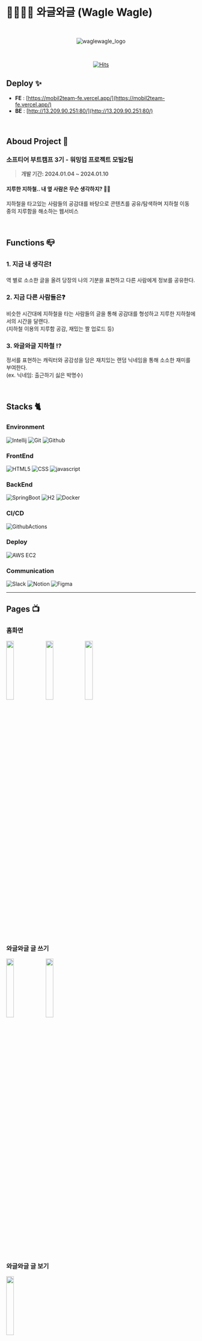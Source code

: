 # 👨‍👩‍👧‍👦 와글와글 (Wagle Wagle)

<div align="center">

<br/>

![waglewagle_logo](https://github.com/softeerbootcamp-3nd/softee5-mobil2team-BE/assets/48647199/31c5a700-1f29-4d5d-8c28-8eff1ec9acb9)

<br/>

[![Hits](https://hits.seeyoufarm.com/api/count/incr/badge.svg?url=https%3A%2F%2Fgithub.com%2Fsofteerbootcamp-3nd%2Fsoftee5-mobil2team-BE&count_bg=%23203A40&title_bg=%23BCC1CD&icon=&icon_color=%23FFFFFF&title=hits&edge_flat=true)](https://hits.seeyoufarm.com)

</div>


## Deploy ✨
- **FE** : [https://mobil2team-fe.vercel.app/](https://mobil2team-fe.vercel.app/)<br>
- **BE** : [http://13.209.90.251:80/](http://13.209.90.251:80/)<br>

<br/>

## Aboud Project 🚋
### **소프티어 부트캠프 3기 - 워밍업 프로젝트 모빌2팀**
> **개발 기간: 2024.01.04 ~ 2024.01.10**

#### 지루한 지하철.. 내 옆 사람은 무슨 생각하지? 🤔💭
지하철을 타고있는 사람들의 공감대를 바탕으로 콘텐츠를 공유/탐색하며 지하철 이동 중의 지루함을 해소하는 웹서비스

<br/>

## Functions 📪
### 1. 지금 내 생각은❗️
역 별로 소소한 글을 올려 당장의 나의 기분을 표현하고 다른 사람에게 정보를 공유한다.
### 2. 지금 다른 사람들은❓
비슷한 시간대에 지하철을 타는 사람들의 글을 통해 공감대를 형성하고 지루한 지하철에서의 시간을 달랜다. 
<br/>(지하철 이용의 지루함 공감, 재밌는 짤 업로드 등)
### 3. 와글와글 지하철 ⁉️
정서를 표현하는 캐릭터와 공감성을 담은 재치있는 랜덤 닉네임을 통해 소소한 재미를 부여한다. 
<br/>(ex. 닉네임: 출근하기 싫은 박명수)

<br/>

## Stacks 🐈

### Environment
![Intellij](https://img.shields.io/badge/Intellijidea-000000?style=for-the-badge&logo=intellijidea&logoColor=white)
![Git](https://img.shields.io/badge/Git-F05032?style=for-the-badge&logo=Git&logoColor=white)
![Github](https://img.shields.io/badge/GitHub-181717?style=for-the-badge&logo=GitHub&logoColor=white)             

### FrontEnd
![HTML5](https://img.shields.io/badge/HTML-E34F26?style=for-the-badge&logo=html5&logoColor=white)
![CSS](https://img.shields.io/badge/CSS-1572B6?style=for-the-badge&logo=css3&logoColor=white)
![javascript](https://img.shields.io/badge/javascript-F7DF1E?style=for-the-badge&logo=javascript&logoColor=white)

### BackEnd
![SpringBoot](https://img.shields.io/badge/Springboot-6DB33F?style=for-the-badge&logo=Springboot&logoColor=white)
![H2](https://img.shields.io/badge/H2-4479A1?style=for-the-badge&logo=H2&logoColor=white)
![Docker](https://img.shields.io/badge/Docker-2496ED?style=for-the-badge&logo=Docker&logoColor=white)

### CI/CD
![GithubActions](https://img.shields.io/badge/Github_Actions-2088FF?style=for-the-badge&logo=githubactions&logoColor=white)

### Deploy
![AWS EC2](https://img.shields.io/badge/AWS_EC2-FF9900?style=for-the-badge&logo=amazonec2&logoColor=white)

### Communication
![Slack](https://img.shields.io/badge/Slack-4A154B?style=for-the-badge&logo=Slack&logoColor=white)
![Notion](https://img.shields.io/badge/Notion-000000?style=for-the-badge&logo=Notion&logoColor=white)
![Figma](https://img.shields.io/badge/Figma-F24E1E?style=for-the-badge&logo=figma&logoColor=white)

---
## Pages 📺

### 홈화면
<img src = "https://github.com/softeerbootcamp-3nd/softee5-mobil2team-BE/assets/48647199/faf1c2ea-62af-42c4-af08-fc4ceb2930c2" width="20%" height="20%">
<img src = "https://github.com/softeerbootcamp-3nd/softee5-mobil2team-BE/assets/48647199/75587ce1-efe4-46dd-b8ba-328c8e0ff25b" width="20%" height="20%">
<img src = "https://github.com/softeerbootcamp-3nd/softee5-mobil2team-BE/assets/48647199/16e3f658-99d3-4458-bffc-9cb3f9d22d0a" width="20%" height="20%">

### 와글와글 글 쓰기
<img src = "https://github.com/softeerbootcamp-3nd/softee5-mobil2team-BE/assets/48647199/105a44e6-2c20-4786-b3da-ba7094f25b52" width="20%" height="20%">
<img src = "https://github.com/softeerbootcamp-3nd/softee5-mobil2team-BE/assets/48647199/6582f972-fa8f-4510-b3d0-79347805e686" width="20%" height="20%">

### 와글와글 글 보기
<img src = "https://github.com/softeerbootcamp-3nd/softee5-mobil2team-BE/assets/48647199/a7a12413-8ed6-4b73-b273-b60ac3401c2e" width="20%" height="20%">

---
## 아키텍쳐 🛠️

### 디렉토리 구조
```bash
├── README.md
├── .gitignore
├── Dockerfile
├── HELP.md
├── LICENSE
├── build.gradle
├── gradlew
├── gradlew.bat
├── settings.gradle
├── .github : github actions
│   └── workflows
│       └── gradle.yml
├── data : h2 data file
│   ├── demo.mv.db
│   └── demo.trace.db
├── gradlew
│   └── wrapper
│       ├── gradle-wrapper.jar
│       └── gradle-wrapper.properties
└── src
    ├── main
    │   ├── java/com/softee5/mobil2team
    │   │   ├── config
    │   │   │   ├── ExceptionHandler.java
    │   │   │   ├── GeneralException.java
    │   │   │   ├── ResponseCode.java
    │   │   │   ├── SwaggerConfig.java
    │   │   │   └── WebConfig.java
    │   │   ├── controller
    │   │   │   ├── PostController.java
    │   │   │   ├── StationController.java
    │   │   │   └── TestController.java
    │   │   ├── dto
    │   │   │   ├── BriefInfoDto.java
    │   │   │   ├── DataResponseDto.java
    │   │   │   ├── ErrorResponseDto.java
    │   │   │   ├── HotStationDto.java
    │   │   │   ├── ImageDto.java
    │   │   │   ├── ImageListDto.java
    │   │   │   ├── NearStationDto.java
    │   │   │   ├── PageInfoDto.java
    │   │   │   ├── PageResponseDto.java
    │   │   │   ├── PostDto.java
    │   │   │   ├── PostInfoDto.java
    │   │   │   ├── PostListDto.java
    │   │   │   ├── ResponseDto.java
    │   │   │   ├── StationListDto.java
    │   │   │   ├── TagListDto.java
    │   │   │   └── TestDto.java
    │   │   ├── entity
    │   │   │   ├── Image.java
    │   │   │   ├── Post.java
    │   │   │   ├── Station.java
    │   │   │   └── Tag.java
    │   │   ├── repository
    │   │   │   ├── ImageRepository.java
    │   │   │   ├── PostRepository.java
    │   │   │   ├── StationRepository.java
    │   │   │   └── TagRepository.java
    │   │   ├── service
    │   │   │   ├── PostService.java
    │   │   │   ├── StationService.java
    │   │   │   ├── TagService.java
    │   │   │   └── TestService.java
    │   │   └── Mobil2teamApplication.java
    │   └── resources
    │       ├── static
    │       │   └── images
    │       └── application.yml
    └── test/java/com/softee5/mobil2team

```

---

## 팀 소개 🌿

### 우리 팀의 협업

👩🏻‍💻 [모빌2팀의 그라운드 룰](https://github.com/softeerbootcamp-3nd/softee5-mobil2team-BE/blob/dev/document/ground_rule.md)

📁 [API 문서(Swagger)](http://13.209.90.251/swagger-ui/index.html)

🧑‍🏫 [용어 사전](https://github.com/softeerbootcamp-3nd/softee5-mobil2team-BE/blob/dev/document/dictionary.md)

<br/>

### 팀원 소개
|      기획       |          디자인         |      개발(FE)         |      개발(FE,BE)       |          개발(FE,BE)         |       개발(BE)         |                                                                                                            
| :------------------------------------------------------------------------------: | :---------------------------------------------------------------------------------------------------------------------------------------------------: | :---------------------------------------------------------------------------------------------------------------------------------------------------------------------------------------------------: | :---------------------------------------------------------------------------------------------------------------------------------------------------------------------------------------------------: | :---------------------------------------------------------------------------------------------------------------------------------------------------------------------------------------------------: | :---------------------------------------------------------------------------------------------------------------------------------------------------------------------------------------------------: |
|   <img width="160px" src="https://avatars.githubusercontent.com/u/155419724?v=4" />    |                      <img width="160px" src="" />    |                   <img width="160px" src="https://avatars.githubusercontent.com/u/87116017?v=4"/>   |                   <img width="160px" src="https://avatars.githubusercontent.com/u/43667241?v=4"/>   |                   <img width="160px" src="https://avatars.githubusercontent.com/u/90602694?v=4"/>   |                   <img width="160px" src="https://avatars.githubusercontent.com/u/48647199?v=4"/>   |
|   [@yunnamkyeong](https://github.com/yunnamkyeong)   |    [@]()  | [@Sang-minKIM](https://github.com/Sang-minKIM)  | [@insiderhj](https://github.com/insiderhj)  | [@SuHyeon00](https://github.com/SuHyeon00)  | [@h-sooah](https://github.com/h-sooah)  |
| 윤남경 | 김나은 | 김상민 | 김희진 | 오수현 | 한수아 |
